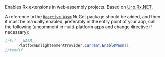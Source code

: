 Enables Rx extensions in web-assembly projects.
Based on [Uno.Rx.NET](https://github.com/nventive/Uno.Rx.NET).

A reference to the [`Reactive.Wasm`](https://www.nuget.org/packages/Reactive.Wasm) NuGet package should be added, and then it must be manually enabled, preferably in the entry point of your app, call the following (uncomment in multi-platform apps and change directive if necessary):

```c#
//#if __WASM__
      PlatformEnlightenmentProvider.Current.EnableWasm();
//#endif
```
